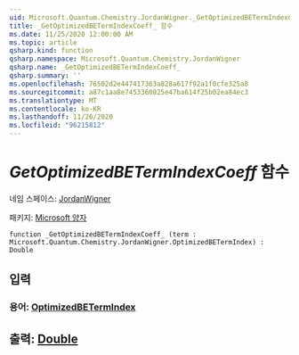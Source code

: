```yaml
---
uid: Microsoft.Quantum.Chemistry.JordanWigner._GetOptimizedBETermIndexCoeff_
title: _GetOptimizedBETermIndexCoeff_ 함수
ms.date: 11/25/2020 12:00:00 AM
ms.topic: article
qsharp.kind: function
qsharp.namespace: Microsoft.Quantum.Chemistry.JordanWigner
qsharp.name: _GetOptimizedBETermIndexCoeff_
qsharp.summary: ''
ms.openlocfilehash: 76502d2e447417363a828a617f92a1f0cfe325a8
ms.sourcegitcommit: a87c1aa8e7453360025e47ba614f25b02ea84ec3
ms.translationtype: MT
ms.contentlocale: ko-KR
ms.lasthandoff: 11/26/2020
ms.locfileid: "96215812"
---
```

# <a name="_getoptimizedbetermindexcoeff_-function"></a>_GetOptimizedBETermIndexCoeff_ 함수

네임 스페이스: [JordanWigner](xref:Microsoft.Quantum.Chemistry.JordanWigner)

패키지: [Microsoft 양자](https://nuget.org/packages/Microsoft.Quantum.Chemistry)




```qsharp
function _GetOptimizedBETermIndexCoeff_ (term : Microsoft.Quantum.Chemistry.JordanWigner.OptimizedBETermIndex) : Double
```


## <a name="input"></a>입력

### <a name="term--optimizedbetermindex"></a>용어: [OptimizedBETermIndex](xref:Microsoft.Quantum.Chemistry.JordanWigner.OptimizedBETermIndex)





## <a name="output--double"></a>출력: [Double](xref:microsoft.quantum.lang-ref.double)

